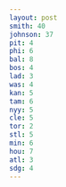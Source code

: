 ```yaml
---
layout: post
smith: 40
johnson: 37
pit: 4
phi: 6
bal: 8
bos: 4
lad: 3
was: 4
kan: 5
tam: 6
nyy: 5
cle: 5
tor: 2
stl: 5
min: 6
hou: 7
atl: 3
sdg: 4
---
```

